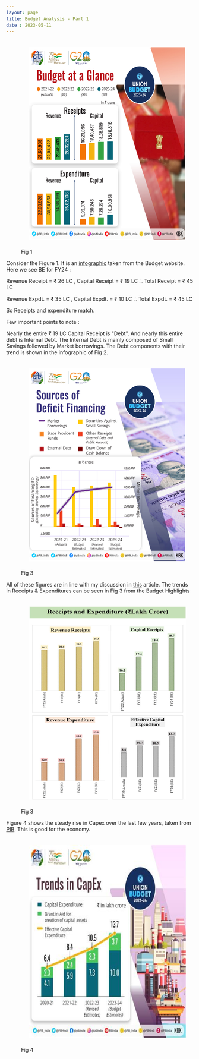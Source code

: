 ```yaml
---
layout: page
title: Budget Analysis - Part 1
date : 2023-05-11
---
```


<figure>
<img class="fig" src="/images/budget/glance.jpg" alt="Fig 1">
<figcaption>Fig 1</figcaption>
</figure>

Consider the Figure 1. It is an <a href="https://pib.gov.in/newsite/infographicss.aspx?mincode=15&Event_Code=8">infographic</a> taken from the Budget website. Here we see BE for FY24 :

Revenue Receipt = &#8377; 26 LC , Capital Receipt = &#8377; 19 LC
&#8756; Total Receipt = &#8377; 45 LC  

Revenue Expdt. = &#8377; 35 LC , Capital Expdt. = &#8377; 10 LC
&#8756; Total Expdt. = &#8377; 45 LC  

So Receipts and expenditure match.

Few important points to note :

Nearly the entire &#8377; 19 LC Capital Receipt is "Debt". And nearly this entire debt is Internal Debt. The Internal Debt is mainly composed of Small Savings followed by Market borrowings. The Debt components with their trend is shown in the infographic of Fig 2. 

<figure>
<img class="fig" src="/images/budget/deficit.jpg" alt="Fig 2">
<figcaption>Fig 3</figcaption>
</figure>


All of these figures are in line with my discussion in <a href="/pages/GK/Fiscal-Maths.html">this</a> article. 
The trends in Receipts & Expenditures can be seen in Fig 3 from the <a> Budget Highlights </a>

<figure>
<img class="fig" src="/images/budget/revex-trend.png" alt="Fig 3">
<figcaption>Fig 3</figcaption>
</figure>


Figure 4 shows the steady rise in Capex over the last few years, taken from <a href="https://pib.gov.in/PressReleasePage.aspx?PRID=1895279">PIB</a>. This is good for the economy.

<figure>
<img class="fig" src="/images/budget/capex.jpg" alt="Fig 4">
<figcaption>Fig 4</figcaption>
</figure>


<style>
	.fig{width:600px; height:520px; padding:20px;}
</style>